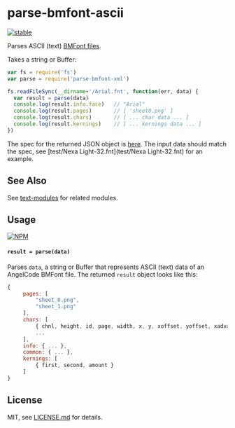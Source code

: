 # parse-bmfont-ascii

[![stable](http://badges.github.io/stability-badges/dist/stable.svg)](http://github.com/badges/stability-badges)

Parses ASCII (text) [BMFont files](http://www.angelcode.com/products/bmfont/).

Takes a string or Buffer:

```js
var fs = require('fs')
var parse = require('parse-bmfont-xml')

fs.readFileSync(__dirname+'/Arial.fnt', function(err, data) {
  var result = parse(data)
  console.log(result.info.face)   // "Arial"
  console.log(result.pages)       // [ 'sheet0.png' ]
  console.log(result.chars)       // [ ... char data ... ]
  console.log(result.kernings)    // [ ... kernings data ... ]
})
```

The spec for the returned JSON object is [here](https://github.com/mattdesl/bmfont2json/wiki/JsonSpec). The input data should match the spec, see [test/Nexa Light-32.fnt](test/Nexa Light-32.fnt) for an example.

## See Also

See [text-modules](https://github.com/mattdesl/text-modules) for related modules.

## Usage

[![NPM](https://nodei.co/npm/parse-bmfont-ascii.png)](https://www.npmjs.com/package/parse-bmfont-ascii)

#### `result = parse(data)`

Parses `data`, a string or Buffer that represents ASCII (text) data of an AngelCode BMFont file. The returned `result` object looks like this:

```js
{
     pages: [
         "sheet_0.png",
         "sheet_1.png"
     ],
     chars: [
         { chnl, height, id, page, width, x, y, xoffset, yoffset, xadvance },
         ...
     ],
     info: { ... },
     common: { ... },
     kernings: [
         { first, second, amount }
     ]
}
```

## License

MIT, see [LICENSE.md](http://github.com/mattdesl/parse-bmfont-ascii/blob/master/LICENSE.md) for details.
